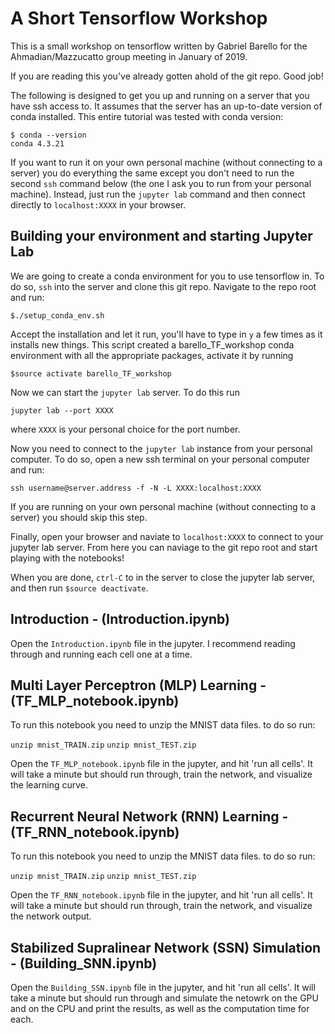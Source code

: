 # A Short Tensorflow Workshop

This is a small workshop on tensorflow written by Gabriel Barello for the Ahmadian/Mazzucatto group meeting in January of 2019.

If you are reading this you've already gotten ahold of the git repo. Good job!

The following is designed to get you up and running on a server that you have ssh access to. It assumes that the server has an up-to-date version of conda installed. This entire tutorial was tested with conda version:

```
$ conda --version
conda 4.3.21
```

If you want to run it on your own personal machine (without connecting to a server) you do everything the same except you don't need to run the second `ssh` command below (the one I ask you to run from your personal machine). Instead, just run the `jupyter lab` command and then connect directly to `localhost:XXXX` in your browser.

## Building your environment and starting Jupyter Lab

We are going to create a conda environment for you to use tensorflow in. To do so, `ssh` into the server and clone this git repo. Navigate to the repo root and run:

`$./setup_conda_env.sh`

Accept the installation and let it run, you'll have to type in `y` a few times as it installs new things. This script created a barello_TF_workshop conda environment with all the appropriate packages, activate it by running

`$source activate barello_TF_workshop`

Now we can start the `jupyter lab` server. To do this run

`jupyter lab --port XXXX`

where `XXXX` is your personal choice for the port number.

Now you need to connect to the `jupyter lab` instance from your personal computer. To do so, open a new ssh terminal on your personal computer and run:

`ssh username@server.address -f -N -L XXXX:localhost:XXXX`

If you are running on your own personal machine (without connecting to a server) you should skip this step. 

Finally, open your browser and naviate to `localhost:XXXX` to connect to your jupyter lab server. From here you can naviage to the git repo root and start playing with the notebooks!

When you are done, `ctrl-C` to in the server to close the jupyter lab server, and then run `$source deactivate`.

## Introduction - (Introduction.ipynb)

Open the `Introduction.ipynb` file in the jupyter. I recommend reading through and running each cell one at a time.

## Multi Layer Perceptron (MLP) Learning - (TF_MLP_notebook.ipynb)

To run this notebook you need to unzip the MNIST data files. to do so run:

`unzip mnist_TRAIN.zip`
`unzip mnist_TEST.zip`

Open the `TF_MLP_notebook.ipynb` file in the jupyter, and hit 'run all cells'. It will take a minute but should run through, train the network, and visualize the learning curve.

## Recurrent Neural Network (RNN) Learning - (TF_RNN_notebook.ipynb)

To run this notebook you need to unzip the MNIST data files. to do so run:

`unzip mnist_TRAIN.zip`
`unzip mnist_TEST.zip`

Open the `TF_RNN_notebook.ipynb` file in the jupyter, and hit 'run all cells'. It will take a minute but should run through, train the network, and visualize the network output.

## Stabilized Supralinear Network (SSN) Simulation - (Building_SNN.ipynb)

Open the `Building_SSN.ipynb` file in the jupyter, and hit 'run all cells'. It will take a minute but should run through and simulate the netowrk on the GPU and on the CPU and print the results, as well as the computation time for each.
